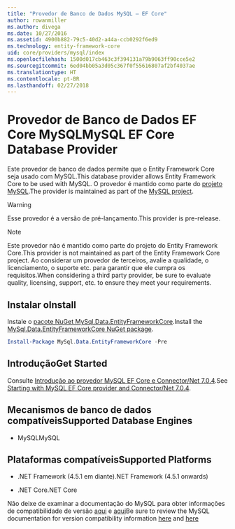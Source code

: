 ```yaml
---
title: "Provedor de Banco de Dados MySQL – EF Core"
author: rowanmiller
ms.author: divega
ms.date: 10/27/2016
ms.assetid: 4900b882-79c5-40d2-a44a-ccb0292f6ed9
ms.technology: entity-framework-core
uid: core/providers/mysql/index
ms.openlocfilehash: 1500d017cb463c3f394131a79b9063ff90cce5e2
ms.sourcegitcommit: 6ed04bb05a3d05c367f0f55616807af2bf4037ae
ms.translationtype: HT
ms.contentlocale: pt-BR
ms.lasthandoff: 02/27/2018
---
```

# <a name="mysql-ef-core-database-provider"></a><span data-ttu-id="eec53-102">Provedor de Banco de Dados EF Core MySQL</span><span class="sxs-lookup"><span data-stu-id="eec53-102">MySQL EF Core Database Provider</span></span>

<span data-ttu-id="eec53-103">Este provedor de banco de dados permite que o Entity Framework Core seja usado com MySQL.</span><span class="sxs-lookup"><span data-stu-id="eec53-103">This database provider allows Entity Framework Core to be used with MySQL.</span></span> <span data-ttu-id="eec53-104">O provedor é mantido como parte do [projeto MySQL](http://dev.mysql.com).</span><span class="sxs-lookup"><span data-stu-id="eec53-104">The provider is maintained as part of the [MySQL project](http://dev.mysql.com).</span></span>

> [!WARNING]  
> <span data-ttu-id="eec53-105">Esse provedor é a versão de pré-lançamento.</span><span class="sxs-lookup"><span data-stu-id="eec53-105">This provider is pre-release.</span></span>

> [!NOTE]  
> <span data-ttu-id="eec53-106">Este provedor não é mantido como parte do projeto do Entity Framework Core.</span><span class="sxs-lookup"><span data-stu-id="eec53-106">This provider is not maintained as part of the Entity Framework Core project.</span></span> <span data-ttu-id="eec53-107">Ao considerar um provedor de terceiros, avalie a qualidade, o licenciamento, o suporte etc. para garantir que ele cumpra os requisitos.</span><span class="sxs-lookup"><span data-stu-id="eec53-107">When considering a third party provider, be sure to evaluate quality, licensing, support, etc. to ensure they meet your requirements.</span></span>

## <a name="install"></a><span data-ttu-id="eec53-108">Instalar o</span><span class="sxs-lookup"><span data-stu-id="eec53-108">Install</span></span>

<span data-ttu-id="eec53-109">Instale o [pacote NuGet MySql.Data.EntityFrameworkCore](https://www.nuget.org/packages/MySql.Data.EntityFrameworkCore).</span><span class="sxs-lookup"><span data-stu-id="eec53-109">Install the [MySql.Data.EntityFrameworkCore NuGet package](https://www.nuget.org/packages/MySql.Data.EntityFrameworkCore).</span></span>

``` powershell
Install-Package MySql.Data.EntityFrameworkCore -Pre
```

## <a name="get-started"></a><span data-ttu-id="eec53-110">Introdução</span><span class="sxs-lookup"><span data-stu-id="eec53-110">Get Started</span></span>

<span data-ttu-id="eec53-111">Consulte [Introdução ao provedor MySQL EF Core e Connector/Net 7.0.4](http://insidemysql.com/howto-starting-with-mysql-ef-core-provider-and-connectornet-7-0-4/).</span><span class="sxs-lookup"><span data-stu-id="eec53-111">See [Starting with MySQL EF Core provider and Connector/Net 7.0.4](http://insidemysql.com/howto-starting-with-mysql-ef-core-provider-and-connectornet-7-0-4/).</span></span>

## <a name="supported-database-engines"></a><span data-ttu-id="eec53-112">Mecanismos de banco de dados compatíveis</span><span class="sxs-lookup"><span data-stu-id="eec53-112">Supported Database Engines</span></span>

* <span data-ttu-id="eec53-113">MySQL</span><span class="sxs-lookup"><span data-stu-id="eec53-113">MySQL</span></span>

## <a name="supported-platforms"></a><span data-ttu-id="eec53-114">Plataformas compatíveis</span><span class="sxs-lookup"><span data-stu-id="eec53-114">Supported Platforms</span></span>

* <span data-ttu-id="eec53-115">.NET Framework (4.5.1 em diante)</span><span class="sxs-lookup"><span data-stu-id="eec53-115">.NET Framework (4.5.1 onwards)</span></span>

* <span data-ttu-id="eec53-116">.NET Core</span><span class="sxs-lookup"><span data-stu-id="eec53-116">.NET Core</span></span>

<span data-ttu-id="eec53-117">Não deixe de examinar a documentação do MySQL para obter informações de compatibilidade de versão [aqui](https://dev.mysql.com/doc/connector-net/en/connector-net-versions.html) e [aqui](https://dev.mysql.com/doc/connector-net/en/connector-net-entityframework-core.html)</span><span class="sxs-lookup"><span data-stu-id="eec53-117">Be sure to review the MySQL documentation for version compatibility information [here](https://dev.mysql.com/doc/connector-net/en/connector-net-versions.html) and [here](https://dev.mysql.com/doc/connector-net/en/connector-net-entityframework-core.html)</span></span>
